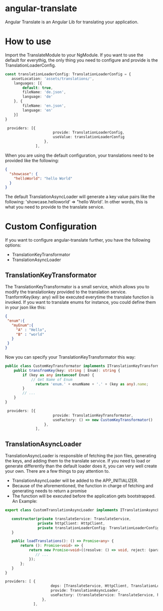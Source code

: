 # angular-translate

Angular Translate is an Angular Lib for translating your application.

# How to use

Import the TranslateModule to your NgModule. If you want to use the default for everythig, the only thing you need to configure and provide is the TranslationLoaderConfig. 
```typescript
const translationLoaderConfig: TranslationLoaderConfig = {
   assetLocation: 'assets/translations/',
    languages: [{
        default: true,
        fileName: 'de.json',
        language: 'de'
    }, {
        fileName: 'en.json',
        language: 'en'
    }]
}
```
```typescript
 providers: [{
                      provide: TranslationLoaderConfig,
                      useValue: translationLoaderConfig
                  },
              ],
```
When you are using the default configuration, your translations need to be provided like the following:
```json
{
  "showcase": {
    "helloWorld": "hello World"
  }
}
```
The default TranslationAsyncLoader will generate a key value pairs like the following:
'showcase.helloworld' => "hello World'. In other words, this is what you need to provide to the translate service.

# Custom Configuration

If you want to configure angular-translate further, you have the following options:
 - TranslationKeyTransformator
 - TranslationAsyncLoader
 
 ## TranslationKeyTransformator
 The TranslationKeyTransformator is a small service, which allows you to modify the translationkey provided to the translation service. TranformKey(key: any) will be executed everytime the translate function is invoked. If you want to translate enums for instance, you could define them in your json like this:
 ```json
 {
  "enum":{
    "myEnum":{
      "A" : "Hello",
      "B" : "world"
    }
  }
}
```
Now you can specify your TranslationKeyTransformator this way:
```typescript
public class CustomKeyTransformator implements ITranslationKeyTransformator
    public transfromKey(key: string | Enum): string {
        if (key as any instanceof Enum) {
            // Get Name of Enum
              return 'enum.' + enumName + '.' + (key as any).name;
        }   
        // ...
    }
}
```
```typescript
 providers: [{
                      provide: TranslationKeyTransformator,
                      useFactory: () => new CustomKeyTransformator()
                  },
              ],
```

## TranslationAsyncLoader
TranslationAsyncLoader is responsible of fetching the json files, generating the keys, and adding them to the translate service. If you need to load or generate differently than the default loader does it, you can very well create your own. There are a few things to pay attention to. 
  - TranslationAsyncLoader will be added to the APP_INITIALIZER.
  - Because of the aforementioned, the function in charge of fetching and generating needs to return a promise
  - The function will be executed before the application gets bootstrapped.
 An Example:
 ```typescript
 export class CustomTranslationAsyncLoader implements ITranslationAsyncLoader {

    constructor(private translateService: TranslateService,
                private httpClient: HttpClient,
                private translationLoaderConfig: TranslationLoaderConfig) {
    }

    public loadTranslations(): () => Promise<any> {
        return (): Promise<void> => {
            return new Promise<void>((resolve: () => void, reject: (param: any) => void) => {
               // ...
            });
        };
    }
}
 ```
 
 ```typescript
 providers: [ {
                      deps: [TranslateService, HttpClient, TranslationLoaderConfig],
                      provide: TranslationAsyncLoader,
                      useFactory: (translateService: TranslateService, httpClient: HttpClient, translationLoaderConfig: TranslationLoaderConfig) => new CustomTranslationAsyncLoader(translateService, httpClient, translationLoaderConfig),
                  },
              ],
```
 
 
